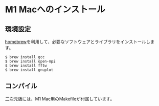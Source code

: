 # M1 Macへのインストール

## 環境設定

[homebrew](https://brew.sh)を利用して、必要なソフトウェアとライブラリをインストールします。

```
$ brew install gcc
$ brew install open-mpi
$ brew install fftw
$ brew install gnuplot
```

## コンパイル

二次元版には、M1 Mac用のMakefileが付属しています。